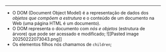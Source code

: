 ___
- O DOM (Document Object Model) é a representação de dados dos *objetos que compõem a estrutura* e o conteúdo de um documento na Web (uma página HTML é um documento).
- O DOM representa o documento com *nós e objetos* (estrutura de árvore) que pode ser acessado e modificado;
![[Pasted image 20250222073043.png]]
- Os elementos filhos nós chamamos de `children`;